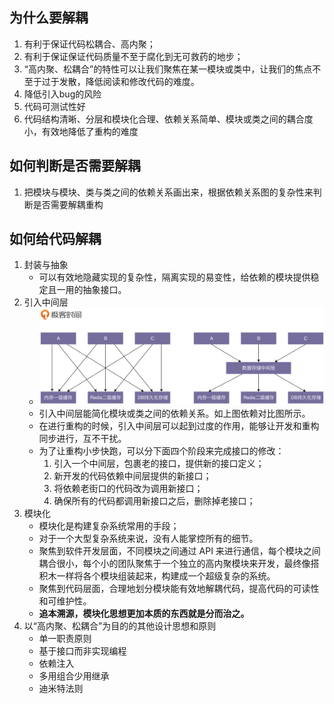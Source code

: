 ## 为什么要解耦
1. 有利于保证代码松耦合、高内聚；
2. 有利于保证保证代码质量不至于腐化到无可救药的地步；
3. “高内聚、松耦合”的特性可以让我们聚焦在某一模块或类中，让我们的焦点不至于过于发散，降低阅读和修改代码的难度。
4. 降低引入bug的风险
5. 代码可测试性好
6. 代码结构清晰、分层和模块化合理、依赖关系简单、模块或类之间的耦合度小，有效地降低了重构的难度

## 如何判断是否需要解耦
1. 把模块与模块、类与类之间的依赖关系画出来，根据依赖关系图的复杂性来判断是否需要解耦重构

## 如何给代码解耦
1. 封装与抽象
   - 可以有效地隐藏实现的复杂性，隔离实现的易变性，给依赖的模块提供稳定且一用的抽象接口。
2. 引入中间层
   - ![](./pics/17-1.jpg)
   - 引入中间层能简化模块或类之间的依赖关系。如上图依赖对比图所示。
   - 在进行重构的时候，引入中间层可以起到过度的作用，能够让开发和重构同步进行，互不干扰。
   - 为了让重构小步快跑，可以分下面四个阶段来完成接口的修改：
     1. 引入一个中间层，包裹老的接口，提供新的接口定义；
     2. 新开发的代码依赖中间层提供的新接口；
     3. 将依赖老街口的代码改为调用新接口；
     4. 确保所有的代码都调用新接口之后，删除掉老接口；
3. 模块化
   - 模块化是构建复杂系统常用的手段；
   - 对于一个大型复杂系统来说，没有人能掌控所有的细节。
   - 聚焦到软件开发层面，不同模块之间通过 API 来进行通信，每个模块之间耦合很小，每个小的团队聚焦于一个独立的高内聚模块来开发，最终像搭积木一样将各个模块组装起来，构建成一个超级复杂的系统。
   - 聚焦到代码层面，合理地划分模块能有效地解耦代码，提高代码的可读性和可维护性。
   - **追本溯源，模块化思想更加本质的东西就是分而治之。**
4. 以“高内聚、松耦合”为目的的其他设计思想和原则
   - 单一职责原则
   - 基于接口而非实现编程
   - 依赖注入
   - 多用组合少用继承
   - 迪米特法则
